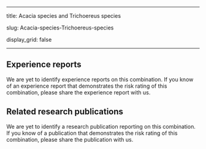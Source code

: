 ﻿---

title: Acacia species and Trichoereus species

slug: Acacia-species-Trichoereus-species

display\_grid: false

---

## Experience reports

We are yet to identify experience reports on this combination. If you know of an experience report that demonstrates the risk rating of this combination, please share the experience report with us.

## Related research publications

We are yet to identify a research publication reporting on this combination. If you know of a publication that demonstrates the risk rating of this combination, please share the publication with us.








